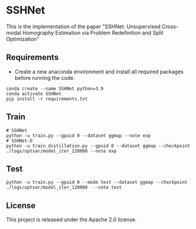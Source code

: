 # SSHNet

This is the implementation of the paper "SSHNet: Unsupervised Cross-modal Homography Estimation
via Problem Redefinition and Split Optimization"

## Requirements

- Create a new anaconda environment and install all required packages before running the code.

```
conda create --name SSHNet python=3.9
conda activate SSHNet
pip install -r requirements.txt
```

## Train

```
# SSHNet
python -u train.py --gpuid 0 --dataset ggmap --note exp
# SSHNet-D
python -u train_distillation.py --gpuid 0 --dataset ggmap --checkpoint ./logs/optsar/model_iter_120000 --note exp
```

## Test

```
python -u train.py --gpuid 0 --mode test --dataset ggmap --checkpoint ./logs/optsar/model_iter_120000  --note test
```

## License

This project is released under the Apache 2.0 license.
